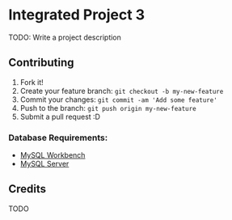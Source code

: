 # Integrated Project 3
TODO: Write a project description

## Contributing
1. Fork it!
2. Create your feature branch: `git checkout -b my-new-feature`
3. Commit your changes: `git commit -am 'Add some feature'`
4. Push to the branch: `git push origin my-new-feature`
5. Submit a pull request :D

### Database Requirements:
* [MySQL Workbench](https://www.mysql.com/products/workbench/)
* [MySQL Server](https://dev.mysql.com/downloads/mysql/)

## Credits
TODO